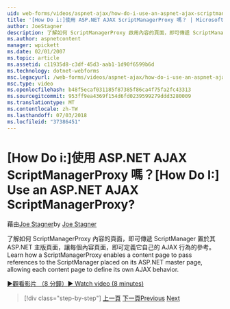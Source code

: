 ```yaml
---
uid: web-forms/videos/aspnet-ajax/how-do-i-use-an-aspnet-ajax-scriptmanagerproxy
title: '[How Do i:]使用 ASP.NET AJAX ScriptManagerProxy 嗎？ | Microsoft Docs'
author: JoeStagner
description: 了解如何 ScriptManagerProxy 啟用內容的頁面，即可傳遞 ScriptManager 置於其 ASP.NET 主版頁面，讓每個內容頁面 t 的參考...
ms.author: aspnetcontent
manager: wpickett
ms.date: 02/01/2007
ms.topic: article
ms.assetid: c11935d8-c3df-45d3-aab1-1d90f6599b6d
ms.technology: dotnet-webforms
msc.legacyurl: /web-forms/videos/aspnet-ajax/how-do-i-use-an-aspnet-ajax-scriptmanagerproxy
msc.type: video
ms.openlocfilehash: b48f5ecaf031185f87385f86ca4f75fa2fc43313
ms.sourcegitcommit: 953ff9ea4369f154d6fd0239599279ddd3280009
ms.translationtype: MT
ms.contentlocale: zh-TW
ms.lasthandoff: 07/03/2018
ms.locfileid: "37386451"
---
```

<a name="how-do-i-use-an-aspnet-ajax-scriptmanagerproxy"></a><span data-ttu-id="448a4-104">[How Do i:]使用 ASP.NET AJAX ScriptManagerProxy 嗎？</span><span class="sxs-lookup"><span data-stu-id="448a4-104">[How Do I:] Use an ASP.NET AJAX ScriptManagerProxy?</span></span>
====================
<span data-ttu-id="448a4-105">藉由[Joe Stagner](https://github.com/JoeStagner)</span><span class="sxs-lookup"><span data-stu-id="448a4-105">by [Joe Stagner](https://github.com/JoeStagner)</span></span>

<span data-ttu-id="448a4-106">了解如何 ScriptManagerProxy 內容的頁面，即可傳遞 ScriptManager 置於其 ASP.NET 主版頁面，讓每個內容頁面，即可定義它自己的 AJAX 行為的參考。</span><span class="sxs-lookup"><span data-stu-id="448a4-106">Learn how a ScriptManagerProxy enables a content page to pass references to the ScriptManager placed on its ASP.NET master page, allowing each content page to define its own AJAX behavior.</span></span>

[<span data-ttu-id="448a4-107">&#9654;觀看影片 （8 分鐘）</span><span class="sxs-lookup"><span data-stu-id="448a4-107">&#9654; Watch video (8 minutes)</span></span>](https://channel9.msdn.com/Blogs/ASP-NET-Site-Videos/how-do-i-use-an-aspnet-ajax-scriptmanagerproxy)

> [!div class="step-by-step"]
> <span data-ttu-id="448a4-108">[上一頁](how-do-i-use-the-aspnet-ajax-client-library-controls.md)
> [下一頁](how-do-i-use-the-aspnet-ajax-roundedcorners-extender.md)</span><span class="sxs-lookup"><span data-stu-id="448a4-108">[Previous](how-do-i-use-the-aspnet-ajax-client-library-controls.md)
[Next](how-do-i-use-the-aspnet-ajax-roundedcorners-extender.md)</span></span>

